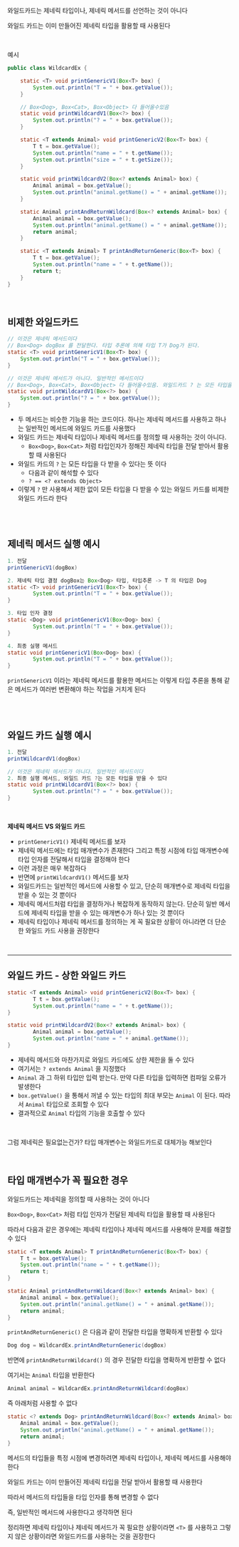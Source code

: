 와일드카드는 제네릭 타입이나, 제네릭 메서드를 선언하는 것이 아니다

와일드 카드는 이미 만들어진 제네릭 타입을 활용할 때 사용된다

</br>

예시

```java
public class WildcardEx {

    static <T> void printGenericV1(Box<T> box) {
        System.out.println("T = " + box.getValue());
    }

    // Box<Dog>, Box<Cat>, Box<Object> 다 들어올수있음
    static void printWildcardV1(Box<?> box) {
        System.out.println("? = " + box.getValue());
    }

    static <T extends Animal> void printGenericV2(Box<T> box) {
        T t = box.getValue();
        System.out.println("name = " + t.getName());
        System.out.println("size = " + t.getSize());
    }

    static void printWildcardV2(Box<? extends Animal> box) {
        Animal animal = box.getValue();
        System.out.println("animal.getName() = " + animal.getName());
    }

    static Animal printAndReturnWildcard(Box<? extends Animal> box) {
        Animal animal = box.getValue();
        System.out.println("animal.getName() = " + animal.getName());
        return animal;
    }

    static <T extends Animal> T printAndReturnGeneric(Box<T> box) {
        T t = box.getValue();
        System.out.println("name = " + t.getName());
        return t;
    }
}
```

</br>

## 비제한 와일드카드

```java
// 이것은 제네릭 메서드이다
// Box<Dog> dogBox 를 전달한다. 타입 추론에 의해 타입 T가 Dog가 된다.
static <T> void printGenericV1(Box<T> box) {
    System.out.println("T = " + box.getValue());
}

// 이것은 제네릭 메서드가 아니다. 일반적인 메서드이다
// Box<Dog>, Box<Cat>, Box<Object> 다 들어올수있음. 와일드카드 ? 는 모든 타입을 받을 수 있다
static void printWildcardV1(Box<?> box) {
    System.out.println("? = " + box.getValue());
}
```

- 두 메서드는 비슷한 기능을 하는 코드이다. 하나는 제네릭 메서드를 사용하고 하나는 일반적인 메서드에 와일드 카드를 사용했다
- 와일드 카드는 제네릭 타입이나 제네릭 메서드를 정의할 때 사용하는 것이 아니다.
  - `Box<Dog>`, `Box<Cat>` 처럼 타입인자가 정해진 제네릭 타입을 전달 받아서 활용할 때 사용된다
- 와일드 카드의 `?` 는 모든 타입을 다 받을 수 있다는 뜻 이다
  - 다음과 같이 해석할 수 있다
  - `? == <? extends Object>`
- 이렇게 `?` 만 사용해서 제한 없이 모든 타입을 다 받을 수 있는 와일드 카드를 비제한 와일드 카드라 한다

</br>
</br>

## 제네릭 메서드 실행 예시

```java
1. 전달
printGenericV1(dogBox)

2. 제네릭 타입 결정 dogBox는 Box<Dog> 타입, 타입추론 -> T 의 타입은 Dog
static <T> void printGenericV1(Box<T> box) {
		System.out.println("T = " + box.getValue());
}

3. 타입 인자 결정
static <Dog> void printGenericV1(Box<Dog> box) {
		System.out.println("T = " + box.getValue());
}

4. 최종 실행 메서드
static void printGenericV1(Box<Dog> box) {
		System.out.println("T = " + box.getValue());
}
```

`printGenericV1` 이라는 제네릭 메서드를 활용한 메서드는 이렇게 타입 추론을 통해 같은 메서드가 여러번 변환해야 하는 작업을 거치게 된다

</br>
</br>

## 와일드 카드 실행 예시

```java
1. 전달
printWildcardV1(dogBox)

// 이것은 제네릭 메서드가 아니다. 일반적인 메서드이다
2. 최종 실행 메서드, 와일드 카드 ?는 모든 타입을 받을 수 있다
static void printWildcardV1(Box<?> box) {
		System.out.println("? = " + box.getValue());
}
```

</br>

**제네릭 메서드 VS 와일드 카드**

- `printGenericV1()` 제네릭 메서드를 보자
- 제네릭 메서드에는 타입 매개변수가 존재한다 그리고 특정 시점에 타입 매개변수에 타입 인자를 전달해서 타입을 결정해야 한다
- 이런 과정은 매우 복잡하다
- 반면에 `printWildcardV1()` 메서드를 보자
- 와일드카드는 일반적인 메서드에 사용할 수 있고, 단순히 매개변수로 제네릭 타입을 받을 수 있는 것 뿐이다
- 제네릭 메서드처럼 타입을 결정하거나 복잡하게 동작하지 않는다. 단순히 일반 메서드에 제네릭 타입을 받을 수 있는 매개변수가 하나 있는 것 뿐이다
- 제네릭 타입이나 제네릭 메서드를 정의하는 게 꼭 필요한 상황이 아니라면 더 단순한 와일드 카드 사용을 권장한다

</br>

---

## 와일드 카드 - 상한 와일드 카드

```java
static <T extends Animal> void printGenericV2(Box<T> box) {
		T t = box.getValue();
		System.out.println("name = " + t.getName());
}

static void printWildcardV2(Box<? extends Animal> box) {
		Animal animal = box.getValue();
		System.out.println("name = " + animal.getName());
}
```

- 제네릭 메서드와 마찬가지로 와일드 카드에도 상한 제한을 둘 수 있다
- 여기서는 `? extends Animal` 을 지정했다
- `Animal` 과 그 하위 타입만 입력 받는다. 만약 다른 타입을 입력하면 컴파일 오류가 발생한다
- `box.getValue()` 을 통해서 꺼낼 수 있는 타입의 최대 부모는 `Animal` 이 된다. 따라서 `Animal` 타입으로 조회할 수 있다
- 결과적으로 `Animal` 타입의 기능을 호출할 수 있다

</br>

그럼 제네릭은 필요없는건가? 타입 매개변수는 와일드카드로 대체가능 해보인다

</br>

## 타입 매개변수가 꼭 필요한 경우

와일드카드는 제네릭을 정의할 때 사용하는 것이 아니다

`Box<Dog>`, `Box<Cat>` 처럼 타입 인자가 전달된 제네릭 타입을 활용할 때 사용된다

따라서 다음과 같은 경우에는 제네릭 타입이나 제네릭 메서드를 사용해야 문제를 해결할 수 있다

```java
static <T extends Animal> T printAndReturnGeneric(Box<T> box) {
    T t = box.getValue();
    System.out.println("name = " + t.getName());
    return t;
}

static Animal printAndReturnWildcard(Box<? extends Animal> box) {
    Animal animal = box.getValue();
    System.out.println("animal.getName() = " + animal.getName());
    return animal;
}
```

`printAndReturnGeneric()` 은 다음과 같이 전달한 타입을 명확하게 반환할 수 있다

```java
Dog dog = WildcardEx.printAndReturnGeneric(dogBox)
```

반면에 `printAndReturnWildcard()` 의 경우 전달한 타입을 명확하게 반환할 수 없다

여기서는 `Animal` 타입을 반환한다

```java
Animal animal = WildcardEx.printAndReturnWildcard(dogBox)
```

즉 아래처럼 사용할 수 없다

```java
static <? extends Dog> printAndReturnWildcard(Box<? extends Animal> box) {
    Animal animal = box.getValue();
    System.out.println("animal.getName() = " + animal.getName());
    return animal;
}
```

메서드의 타입들을 특정 시점에 변경하려면 제네릭 타입이나, 제네릭 메서드를 사용해야 한다

와일드 카드는 이미 만들어진 제네릭 타입을 전달 받아서 활용할 때 사용한다

따라서 메서드의 타입들을 타입 인자를 통해 변경할 수 없다

즉, 일반적인 메서드에 사용한다고 생각하면 된다

정리하면 제네릭 타입이나 제네릭 메서드가 꼭 필요한 상황이라면 `<T>` 를 사용하고 그렇지 않은 상황이라면 와일드카드를 사용하는 것을 권장한다
